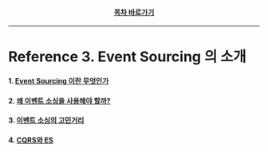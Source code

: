 <div align="center">

#### [목차 바로가기](https://github.com/dhslrl321/cqrs-journey-korean-ver/blob/master/Table%20of%20Contents.mdwn)

</div>

---

# Reference 3. Event Sourcing 의 소개

#### 1. [Event Sourcing 이란 무엇인가](https://github.com/dhslrl321/cqrs-journey-korean-ver/blob/master/part02-references/reference03/01.%20Event%20Sourcing%20이란%20무엇인가.mdwn)

#### 2. [왜 이벤트 소싱을 사용해야 할까?](https://github.com/dhslrl321/cqrs-journey-korean-ver/blob/master/part02-references/reference03/02.%20Why%20should%20I%20use%20event%20sourcing.mdwn)

#### 3. [이벤트 소싱의 고민거리](https://github.com/dhslrl321/cqrs-journey-korean-ver/blob/master/part02-references/reference03/03.%20Event%20Sourcing%20concerns.mdwn)

#### 4. [CQRS와 ES](https://github.com/dhslrl321/cqrs-journey-korean-ver/blob/master/part02-references/reference03/04.%20CQRS%20%EC%99%80%20ES.mdwn)

